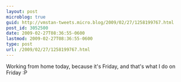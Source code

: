```yaml
---
layout: post
microblog: true
guid: http://vmstan-tweets.micro.blog/2009/02/27/1258199767.html
post_id: 3052500
date: 2009-02-27T08:36:55-0600
lastmod: 2009-02-27T08:36:55-0600
type: post
url: /2009/02/27/1258199767.html
---
```

Working from home today, because it's Friday, and that's what I do on Friday :P
